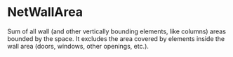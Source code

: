 NetWallArea
===========

Sum of all wall (and other vertically bounding elements, like columns) areas bounded by the space. It excludes the area covered by elements inside the wall area (doors, windows, other openings, etc.).

